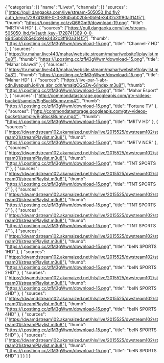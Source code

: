 {
    "categories": [{
            "name": "Livetv",
            "channels": [{
                    "sources": ["https://pull.dangaoka.com/live/stream-505050_lhd.flv?auth_key=1728741369-0-0-8945ab02b5e0b94e3432c3ff80a314f5"],
                    "thumb": "https://i.postimg.cc/zvQ66Gm9/download-19.png",
		    "title": "MRTV-4 HD"
                }, {
                    "sources": ["https://pull.dangaoka.com/live/stream-505050_lhd.flv?auth_key=1728741369-0-0-8945ab02b5e0b94e3432c3ff80a314f5"],
                    "thumb": "https://i.postimg.cc/zfM3gWwm/download-15.png",
		    "title": "Channel-7 HD"
                }, {
                    "sources": ["https://tv.mahar.live:443/mahar/website.stream/mahar/website1/playlist.m3u8"],
                    "thumb": "https://i.postimg.cc/zfM3gWwm/download-15.png",
		    "title": "Mahar bhawdi"
                }, {
                    "sources": ["https://tv.mahar.live:443/mahar/website.stream/mahar/website1/playlist.m3u8"],
                    "thumb": "https://i.postimg.cc/zfM3gWwm/download-15.png",
		    "title": "Mahar HD"
                }, {
                    "sources": ["https://live-par-1-abr-cdn.livepush.io/live_abr_cdn/emaIqCGoZw-6/index.m3u8"],
                    "thumb": "https://i.postimg.cc/zfM3gWwm/download-15.png",
		    "title": "Mahar Esport"
                }, {
		    "sources": ["http://commondatastorage.googleapis.com/gtv-videos-bucket/sample/BigBuckBunny.mp4"],
                    "thumb": "https://i.postimg.cc/zfM3gWwm/download-15.png",
		    "title": "Fortune TV"
                }, {
                    "sources": ["http://commondatastorage.googleapis.com/gtv-videos-bucket/sample/BigBuckBunny.mp4"],
                    "thumb": "https://i.postimg.cc/zfM3gWwm/download-15.png",
		    "title": "MRTV HD"
                }, {
                    "sources": ["https://dwamdstream102.akamaized.net/hls/live/2015525/dwstream102/stream01/streamPlaylist.m3u8"],
                    "thumb": "https://i.postimg.cc/zfM3gWwm/download-15.png",
		    "title": "MRTV NCR"
                }, {
                    "sources": ["https://dwamdstream102.akamaized.net/hls/live/2015525/dwstream102/stream01/streamPlaylist.m3u8"],
                    "thumb": "https://i.postimg.cc/zfM3gWwm/download-15.png",
		    "title": "TNT SPORTS 1"
                }, {
                    "sources": ["https://dwamdstream102.akamaized.net/hls/live/2015525/dwstream102/stream01/streamPlaylist.m3u8"],
                    "thumb": "https://i.postimg.cc/zfM3gWwm/download-15.png",
		    "title": "TNT SPORTS 2"
                }, {
                    "sources": ["https://dwamdstream102.akamaized.net/hls/live/2015525/dwstream102/stream01/streamPlaylist.m3u8"],
                    "thumb": "https://i.postimg.cc/zfM3gWwm/download-15.png",
		    "title": "TNT SPORTS 3"
                }, {
                    "sources": ["https://dwamdstream102.akamaized.net/hls/live/2015525/dwstream102/stream01/streamPlaylist.m3u8"],
                    "thumb": "https://i.postimg.cc/zfM3gWwm/download-15.png",
		    "title": "TNT SPORTS 4"
                }, {
                    "sources": ["https://dwamdstream102.akamaized.net/hls/live/2015525/dwstream102/stream01/streamPlaylist.m3u8"],
                    "thumb": "https://i.postimg.cc/zfM3gWwm/download-15.png",
		    "title": "beIN SPORTS 1HD"
                }, {
                    "sources": ["https://dwamdstream102.akamaized.net/hls/live/2015525/dwstream102/stream01/streamPlaylist.m3u8"],
                    "thumb": "https://i.postimg.cc/zfM3gWwm/download-15.png",
		    "title": "beIN SPORTS 2HD"
                }, {
                    "sources": ["https://dwamdstream102.akamaized.net/hls/live/2015525/dwstream102/stream01/streamPlaylist.m3u8"],
                    "thumb": "https://i.postimg.cc/zfM3gWwm/download-15.png",
		    "title": "beIN SPORTS 3HD"
                }, {
                    "sources": ["https://dwamdstream102.akamaized.net/hls/live/2015525/dwstream102/stream01/streamPlaylist.m3u8"],
                    "thumb": "https://i.postimg.cc/zfM3gWwm/download-15.png",
		    "title": "beIN SPORTS 4HD"
                }, {
                    "sources": ["https://dwamdstream102.akamaized.net/hls/live/2015525/dwstream102/stream01/streamPlaylist.m3u8"],
                    "thumb": "https://i.postimg.cc/zfM3gWwm/download-15.png",
		    "title": "beIN SPORTS 5HD"
                }, {
                    "sources": ["https://dwamdstream102.akamaized.net/hls/live/2015525/dwstream102/stream01/streamPlaylist.m3u8"],
                    "thumb": "https://i.postimg.cc/zfM3gWwm/download-15.png",
		    "title": "beIN SPORTS 6HD"
                }
            ]
        }
    ]
}

